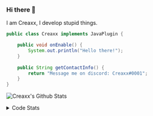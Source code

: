 ### Hi there 👋

I am Creaxx, I develop stupid things. 

```java
public class Creaxx implements JavaPlugin {

    public void onEnable() {
        System.out.println("Hello there!");
    }
    
    public String getContactInfo() {
        return "Message me on discord: Creaxx#0001";
    }
}
```

![Creaxx's Github Stats](https://github-readme-stats.vercel.app/api?username=CreaxxOG&show_icons=true&theme=dark&count_private=true)

<details>
  <summary>Code Stats</summary>

<!--START_SECTION:waka-->
![Code Time](http://img.shields.io/badge/Code%20Time-976%20hrs%2046%20mins-blue)

![Lines of code](https://img.shields.io/badge/From%20Hello%20World%20I%27ve%20Written--10%20Thousand%20lines%20of%20code-blue)

**🐱 My GitHub Data** 

> 🏆 620 Contributions in the Year 2022
 > 
> 📦 66.1 kB Used in GitHub's Storage 
 > 
> 🚫 Not Opted to Hire
 > 
> 📜 3 Public Repositories 
 > 
> 🔑 2 Private Repositories  
 > 
**I'm an Early 🐤** 

```text
🌞 Morning    31 commits     █░░░░░░░░░░░░░░░░░░░░░░░░   6.05% 
🌆 Daytime    250 commits    ████████████░░░░░░░░░░░░░   48.83% 
🌃 Evening    218 commits    ██████████░░░░░░░░░░░░░░░   42.58% 
🌙 Night      13 commits     ░░░░░░░░░░░░░░░░░░░░░░░░░   2.54%

```
📅 **I'm Most Productive on Sunday** 

```text
Monday       63 commits     ███░░░░░░░░░░░░░░░░░░░░░░   12.3% 
Tuesday      57 commits     ██░░░░░░░░░░░░░░░░░░░░░░░   11.13% 
Wednesday    68 commits     ███░░░░░░░░░░░░░░░░░░░░░░   13.28% 
Thursday     54 commits     ██░░░░░░░░░░░░░░░░░░░░░░░   10.55% 
Friday       44 commits     ██░░░░░░░░░░░░░░░░░░░░░░░   8.59% 
Saturday     105 commits    █████░░░░░░░░░░░░░░░░░░░░   20.51% 
Sunday       121 commits    ██████░░░░░░░░░░░░░░░░░░░   23.63%

```


📊 **This Week I Spent My Time On** 

```text
💬 Programming Languages: 
Java                     14 hrs 5 mins       ████████████████████████░   97.82% 
XML                      11 mins             ░░░░░░░░░░░░░░░░░░░░░░░░░   1.37% 
YAML                     4 mins              ░░░░░░░░░░░░░░░░░░░░░░░░░   0.58% 
Kotlin                   1 min               ░░░░░░░░░░░░░░░░░░░░░░░░░   0.22% 
PATCH                    0 secs              ░░░░░░░░░░░░░░░░░░░░░░░░░   0.01%

🔥 Editors: 
IntelliJ                 14 hrs 24 mins      █████████████████████████   100.0%

```

**I Mostly Code in Java** 

```text
Java                     7 repos             ████████████████░░░░░░░░░   63.64% 
Kotlin                   3 repos             ██████░░░░░░░░░░░░░░░░░░░   27.27% 
EJS                      1 repo              ██░░░░░░░░░░░░░░░░░░░░░░░   9.09%

```



 Last Updated on 12/11/2022 18:29:07 UTC
<!--END_SECTION:waka-->
</details>

